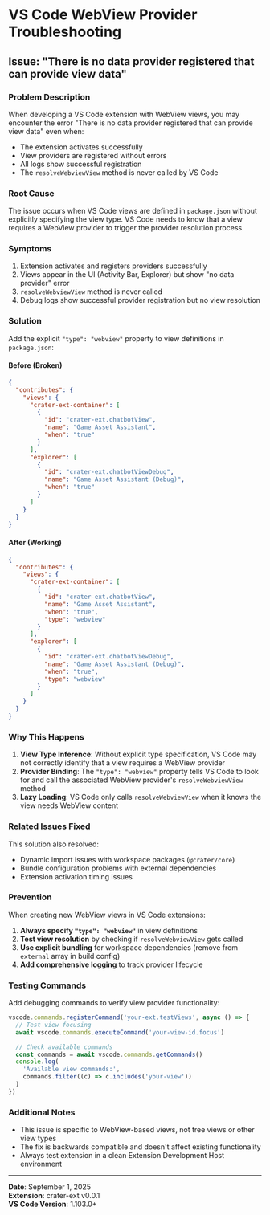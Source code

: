 # VS Code WebView Provider Troubleshooting

## Issue: "There is no data provider registered that can provide view data"

### Problem Description

When developing a VS Code extension with WebView views, you may encounter the error "There is no data provider registered that can provide view data" even when:

- The extension activates successfully
- View providers are registered without errors
- All logs show successful registration
- The `resolveWebviewView` method is never called by VS Code

### Root Cause

The issue occurs when VS Code views are defined in `package.json` without explicitly specifying the view type. VS Code needs to know that a view requires a WebView provider to trigger the provider resolution process.

### Symptoms

1. Extension activates and registers providers successfully
2. Views appear in the UI (Activity Bar, Explorer) but show "no data provider" error
3. `resolveWebviewView` method is never called
4. Debug logs show successful provider registration but no view resolution

### Solution

Add the explicit `"type": "webview"` property to view definitions in `package.json`:

#### Before (Broken)

```json
{
  "contributes": {
    "views": {
      "crater-ext-container": [
        {
          "id": "crater-ext.chatbotView",
          "name": "Game Asset Assistant",
          "when": "true"
        }
      ],
      "explorer": [
        {
          "id": "crater-ext.chatbotViewDebug",
          "name": "Game Asset Assistant (Debug)",
          "when": "true"
        }
      ]
    }
  }
}
```

#### After (Working)

```json
{
  "contributes": {
    "views": {
      "crater-ext-container": [
        {
          "id": "crater-ext.chatbotView",
          "name": "Game Asset Assistant",
          "when": "true",
          "type": "webview"
        }
      ],
      "explorer": [
        {
          "id": "crater-ext.chatbotViewDebug",
          "name": "Game Asset Assistant (Debug)",
          "when": "true",
          "type": "webview"
        }
      ]
    }
  }
}
```

### Why This Happens

1. **View Type Inference**: Without explicit type specification, VS Code may not correctly identify that a view requires a WebView provider
2. **Provider Binding**: The `"type": "webview"` property tells VS Code to look for and call the associated WebView provider's `resolveWebviewView` method
3. **Lazy Loading**: VS Code only calls `resolveWebviewView` when it knows the view needs WebView content

### Related Issues Fixed

This solution also resolved:

- Dynamic import issues with workspace packages (`@crater/core`)
- Bundle configuration problems with external dependencies
- Extension activation timing issues

### Prevention

When creating new WebView views in VS Code extensions:

1. **Always specify `"type": "webview"`** in view definitions
2. **Test view resolution** by checking if `resolveWebviewView` gets called
3. **Use explicit bundling** for workspace dependencies (remove from `external` array in build config)
4. **Add comprehensive logging** to track provider lifecycle

### Testing Commands

Add debugging commands to verify view provider functionality:

```typescript
vscode.commands.registerCommand('your-ext.testViews', async () => {
  // Test view focusing
  await vscode.commands.executeCommand('your-view-id.focus')

  // Check available commands
  const commands = await vscode.commands.getCommands()
  console.log(
    'Available view commands:',
    commands.filter((c) => c.includes('your-view'))
  )
})
```

### Additional Notes

- This issue is specific to WebView-based views, not tree views or other view types
- The fix is backwards compatible and doesn't affect existing functionality
- Always test extension in a clean Extension Development Host environment

---

**Date**: September 1, 2025  
**Extension**: crater-ext v0.0.1  
**VS Code Version**: 1.103.0+
